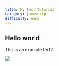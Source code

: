 ```yaml
---
title: My Test Tutorial
category: javascript
difficulty: easy
---
```


## Hello world

This is an example text2.

![](/assets/img/tutorials/my-test-tutorial/example.png)